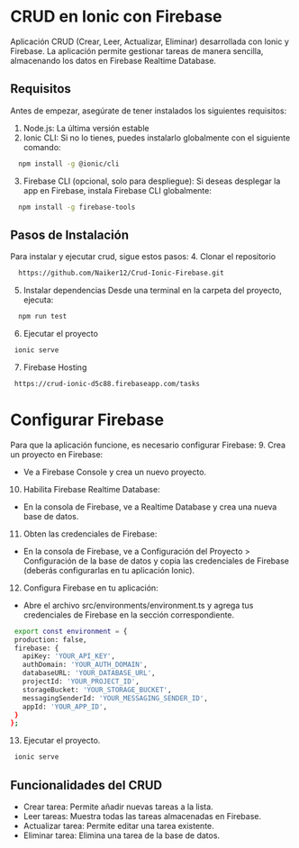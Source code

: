 # CRUD en Ionic con Firebase
Aplicación CRUD (Crear, Leer, Actualizar, Eliminar) desarrollada con Ionic y Firebase. La aplicación permite gestionar tareas de manera sencilla, almacenando los datos en Firebase Realtime Database.
## Requisitos
Antes de empezar, asegúrate de tener instalados los siguientes requisitos:
1. Node.js: La última versión estable
2. Ionic CLI: Si no lo tienes, puedes instalarlo globalmente con el siguiente comando:
```bash
  npm install -g @ionic/cli
```
3. Firebase CLI (opcional, solo para despliegue): Si deseas desplegar la app en Firebase, instala Firebase CLI globalmente:
```bash
  npm install -g firebase-tools
``` 
## Pasos de Instalación
Para instalar y ejecutar crud, sigue estos pasos:
4. Clonar el repositorio
```bash
  https://github.com/Naiker12/Crud-Ionic-Firebase.git
```
5. Instalar dependencias Desde una terminal en la carpeta del proyecto, ejecuta:
```bash
  npm run test
```

6. Ejecutar el proyecto
 ```bash
  ionic serve
 ```

7. Firebase Hosting
 ```bash
  https://crud-ionic-d5c88.firebaseapp.com/tasks
 ```

# Configurar Firebase
Para que la aplicación funcione, es necesario configurar Firebase:
9. Crea un proyecto en Firebase:
- Ve a Firebase Console y crea un nuevo proyecto.

10. Habilita Firebase Realtime Database:
- En la consola de Firebase, ve a Realtime Database y crea una nueva base de datos.

11. Obten las credenciales de Firebase:
- En la consola de Firebase, ve a Configuración del Proyecto > Configuración de la base de datos y copia las credenciales de Firebase (deberás configurarlas en tu aplicación Ionic).

12. Configura Firebase en tu aplicación:
- Abre el archivo src/environments/environment.ts y agrega tus credenciales de Firebase en la sección correspondiente.
 ```bash
  export const environment = {
  production: false,
  firebase: {
    apiKey: 'YOUR_API_KEY',
    authDomain: 'YOUR_AUTH_DOMAIN',
    databaseURL: 'YOUR_DATABASE_URL',
    projectId: 'YOUR_PROJECT_ID',
    storageBucket: 'YOUR_STORAGE_BUCKET',
    messagingSenderId: 'YOUR_MESSAGING_SENDER_ID',
    appId: 'YOUR_APP_ID',
  }
};
 ```
13. Ejecutar el proyecto.
 ```bash
  ionic serve
 ```

## Funcionalidades del CRUD
- Crear tarea: Permite añadir nuevas tareas a la lista.
- Leer tareas: Muestra todas las tareas almacenadas en Firebase.
- Actualizar tarea: Permite editar una tarea existente.
- Eliminar tarea: Elimina una tarea de la base de datos.

